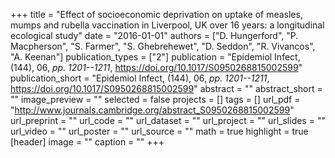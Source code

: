 +++
title = "Effect of socioeconomic deprivation on uptake of measles, mumps and rubella vaccination in Liverpool, UK over 16 years: a longitudinal ecological study"
date = "2016-01-01"
authors = ["D. Hungerford", "P. Macpherson", "S. Farmer", "S. Ghebrehewet", "D. Seddon", "R. Vivancos", "A. Keenan"]
publication_types = ["2"]
publication = "Epidemiol Infect, (144), 06, _pp. 1201--1211_, https://doi.org/10.1017/S0950268815002599"
publication_short = "Epidemiol Infect, (144), 06, _pp. 1201--1211_, https://doi.org/10.1017/S0950268815002599"
abstract = ""
abstract_short = ""
image_preview = ""
selected = false
projects = []
tags = []
url_pdf = "http://www.journals.cambridge.org/abstract_S0950268815002599"
url_preprint = ""
url_code = ""
url_dataset = ""
url_project = ""
url_slides = ""
url_video = ""
url_poster = ""
url_source = ""
math = true
highlight = true
[header]
image = ""
caption = ""
+++
